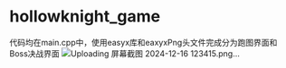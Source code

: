 # hollowknight_game
代码均在main.cpp中，使用easyx库和eaxyxPng头文件完成分为跑图界面和Boss决战界面
![Uploading 屏幕截图 2024-12-16 123415.png…]()

